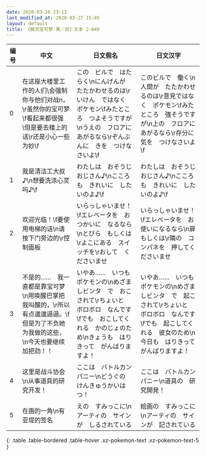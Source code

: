 ```yaml
---
date: 2020-03-26 23:13
last_modified_at: 2020-03-27 15:05
layout: default
title: 《精灵宝可梦 黑／白》文本 2-049
---
```

| 编号 | 中文 | 日文假名 | 日文汉字 |
| ---- | ---- | ---- | --- |
| 0 | 在这座大楼里工作的人们\会强制你与他们对战n，\r虽然你的宝可梦\f看起来都很强\但是要去楼上的话\r还是小心一些为妙\f | この　ビルで　はたらく\nにんげんが　たたかわせるのは\rいけん　ではなく　ポケモン\fみたところ　つよそうですが\nうえの　フロアに　あがるなら\rぞんぶんに　きを　つけなさいよ\f | このビルで　働く\n人間が　たたかわせるのは\r意見ではなく　ポケモン\fみたところ　強そうですが\n上の　フロアに　あがるなら\r存分に　気を　つけなさいよ\f |
| 1 | 我是清洁工大叔♪\n想要洗涤心灵吗♪\f | わたしは　おそうじおじさん♪\nこころも　きれいに　したいのよ♪\f | わたしは　おそうじおじさん♪\nこころも　きれいに　したいのよ♪\f |
| 2 | 欢迎光临！\f要使用电梯的话\n请按下门旁边的\r控制面板 | いらっしゃいませ！\fエレベータを　おつかいに　なるなら\nとびら　もしくは\rよこにある　スイッチを\rおして　くださいませ | いらっしゃいませ！\fエレベータを　お使いになるなら\n扉　もしくは\r隣の　コンパネを　押してくださいませ |
| 3 | 不是的……　我一直都是靠宝可梦\n用唤醒巴掌把我叫醒的，\r所以有点邋邋遢遢。\f但是为了不负她为我做的这些，\n今天也要继续加把劲！！ | いやあ……　いつも　ポケモンの\nめざましビンタ　で　おこされて\rちょいと　ボロボロ　なんです\fでも　おこしてくれる　かのじょのため\nきょうも　はりきって　がんばりますよ！ | いやあ……　いつも　ポケモンの\nめざましビンタ　で　起こされて\rちょいと　ボロボロ　なんです\fでも　起こしてくれる　彼女のため\n今日も　はりきって　がんばりますよ！ |
| 4 | 这里是战斗协会\n从事道具的研究开发！ | ここは　バトルカンパニー\nどうぐの　けんきゅうかいはつ！ | ここは　バトルカンパニー\n道具の　研究開発！ |
| 5 | 在画的一角\n有亚堤的签名 | えの　すみっこに\nアーティの　サインが　しるされている | 絵画の　すみっこに\nアーティの　サインが　記されている |
{: .table .table-bordered .table-hover .xz-pokemon-text .xz-pokemon-text-5 }